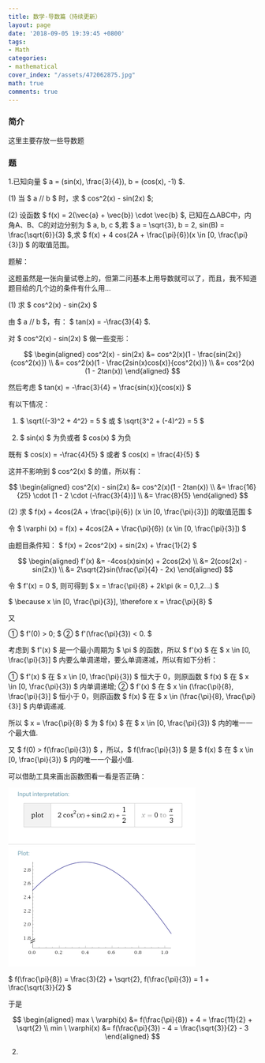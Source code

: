 ```yaml
---
title: 数学-导数篇（持续更新）
layout: page
date: '2018-09-05 19:39:45 +0800'
tags:
- Math
categories:
- mathematical
cover_index: "/assets/472062875.jpg"
math: true
comments: true
---
```


### 简介

这里主要存放一些导数题

### 题

1.已知向量 $ a = (sin(x), \frac{3}{4}), b = (cos(x), -1) $.

(1) 当 $ a // b $ 时，求 $ cos^2(x) - sin(2x) $;

(2) 设函数 $ f(x) = 2(\vec{a} + \vec{b}) \cdot \vec{b} $, 已知在△ABC中，内角A、B、C的对边分别为 $ a, b, c $,若 $ a = \sqrt{3}, b = 2, sin(B) = \frac{\sqrt{6}}{3} $,求 $ f(x) + 4 cos(2A + \frac{\pi}{6})(x \in [0, \frac{\pi}{3}]) $ 的取值范围。

题解：

这题虽然是一张向量试卷上的，但第二问基本上用导数就可以了，而且，我不知道题目给的几个边的条件有什么用...

(1) 求 $ cos^2(x) - sin(2x) $

由 $ a // b $，有： $ tan(x) = -\frac{3}{4} $.

对 $ cos^2(x) - sin(2x) $ 做一些变形：

$$
\begin{aligned}
cos^2(x) - sin(2x)
&= cos^2(x)(1 - \frac{sin(2x)}{cos^2(x)}) \\
&= cos^2(x)(1 - \frac{2sin(x)cos(x)}{cos^2(x)}) \\
&= cos^2(x)(1 - 2tan(x))
\end{aligned}
$$

然后考虑 $  tan(x) = -\frac{3}{4} = \frac{sin(x)}{cos(x)} $

有以下情况：

1. $ \sqrt{(-3)^2 + 4^2} = 5 $ 或 $ \sqrt{3^2 + (-4)^2} = 5 $

2. $ sin(x) $ 为负或者 $ cos(x) $ 为负

既有 $ cos(x) = -\frac{4}{5} $ 或者 $ cos(x) = \frac{4}{5} $

这并不影响到 $ cos^2(x) $ 的值，所以有：

$$
\begin{aligned}
cos^2(x) - sin(2x)
&= cos^2(x)(1 - 2tan(x)) \\
&= \frac{16}{25} \cdot [1 - 2 \cdot (-\frac{3}{4})] \\
&= \frac{8}{5}
\end{aligned}
$$

(2) 求 $ f(x) + 4cos(2A + \frac{\pi}{6}) (x \in [0, \frac{\pi}{3}]) 的取值范围 $

令 $ \varphi (x) = f(x) + 4cos(2A + \frac{\pi}{6}) (x \in [0, \frac{\pi}{3}]) $

由题目条件知： $ f(x) = 2cos^2(x) + sin(2x) + \frac{1}{2} $

$$
\begin{aligned}
f'(x)
&= -4cos(x)sin(x) + 2cos(2x) \\
&= 2(cos(2x) - sin(2x)) \\
&= 2\sqrt{2}sin(\frac{\pi}{4} - 2x)
\end{aligned}
$$

令 $ f'(x) = 0 $, 则可得到 $ x = \frac{\pi}{8} + 2k\pi (k = 0,1,2...) $

$ \because x \in [0, \frac{\pi}{3}], \therefore x = \frac{\pi}{8} $

又

① $ f'(0) > 0; $
② $ f'(\frac{\pi}{3}) < 0. $

考虑到 $ f'(x) $ 是一个最小周期为 $ \pi $ 的函数，所以 $ f'(x) $ 在 $ x \in [0, \frac{\pi}{3}] $ 内要么单调递增，要么单调递减，所以有如下分析：

① $ f'(x) $ 在 $ x \in [0, \frac{\pi}{3}) $ 恒大于 0，则原函数 $ f(x) $ 在 $ x \in [0, \frac{\pi}{3}) $ 内单调递增;
② $ f'(x) $ 在 $ x \in (\frac{\pi}{8}, \frac{\pi}{3}] $ 恒小于 0，则原函数 $ f(x) $ 在 $ x \in (\frac{\pi}{8}, \frac{\pi}{3}] $ 内单调递减.

所以 $ x = \frac{\pi}{8} $ 为 $ f(x) $ 在 $ x \in [0, \frac{\pi}{3}) $ 内的唯一一个最大值.

又 $ f(0) > f(\frac{\pi}{3}) $ ，所以，$ f(\frac{\pi}{3}) $ 是 $ f(x) $ 在 $ x \in [0, \frac{\pi}{3}) $ 内的唯一一个最小值.

可以借助工具来画出函数图看一看是否正确：

![图1](/img/2cos^2x+sin2x+1_2.png)

$ f(\frac{\pi}{8}) = \frac{3}{2} + \sqrt{2}, f(\frac{\pi}{3}) = 1 + \frac{\sqrt{3}}{2} $

于是

$$
\begin{aligned}
max \ \varphi(x) &= f(\frac{\pi}{8}) + 4 = \frac{11}{2} + \sqrt{2} \\
min \ \varphi(x) &= f(\frac{\pi}{3}) - 4 = \frac{\sqrt{3}}{2} - 3
\end{aligned}
$$

2.
